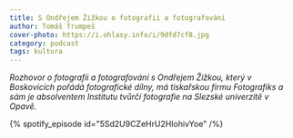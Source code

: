```yaml
---
title: S Ondřejem Žižkou o fotografii a fotografování
author: Tomáš Trumpeš
cover-photo: https://i.ohlasy.info/i/9dfd7cf8.jpg
category: podcast
tags: kultura
---
```


*Rozhovor o fotografii a fotografování s Ondřejem Žižkou, který v Boskovicích pořádá fotografické dílny, má tiskařskou firmu Fotografiks a sám je absolventem Institutu tvůrčí fotografie na Slezské univerzitě v Opavě.*

{% spotify_episode id="5Sd2U9CZeHrU2HIohivYoe" /%}